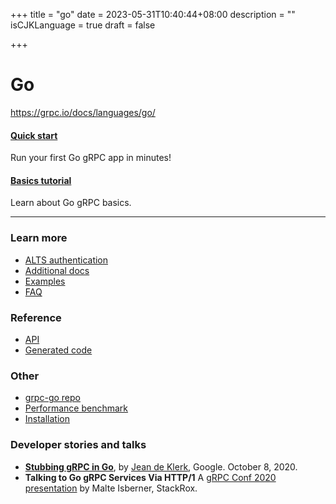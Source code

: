 +++
title = "go"
date = 2023-05-31T10:40:44+08:00
description = ""
isCJKLanguage = true
draft = false

+++

# Go

https://grpc.io/docs/languages/go/



#### [Quick start](https://grpc.io/docs/languages/go/quickstart/)

Run your first Go gRPC app in minutes!

#### [Basics tutorial](https://grpc.io/docs/languages/go/basics/)

Learn about Go gRPC basics.

------

### Learn more

- [ALTS authentication](https://grpc.io/docs/languages/go/alts/)
- [Additional docs](https://github.com/grpc/grpc-go/tree/master/Documentation)
- [Examples](https://github.com/grpc/grpc-go/tree/master/examples)
- [FAQ](https://github.com/grpc/grpc-go#faq)

### Reference

- [API](https://grpc.io/docs/languages/go/api/)
- [Generated code](https://grpc.io/docs/languages/go/generated-code/)

### Other

- [grpc-go repo](https://github.com/grpc/grpc-go)
- [Performance benchmark](https://performance-dot-grpc-testing.appspot.com/explore?dashboard=5180705743044608)
- [Installation](https://github.com/grpc/grpc-go#installation)



### Developer stories and talks

- **[Stubbing gRPC in Go](https://jadekler.github.io/2020/10/08/stubbing-grpc.html)**, by [Jean de Klerk](https://github.com/jadekler), Google. October 8, 2020.
- **Talking to Go gRPC Services Via HTTP/1** 
  A [gRPC Conf 2020 presentation](https://sched.co/cRfW) by Malte Isberner, StackRox.